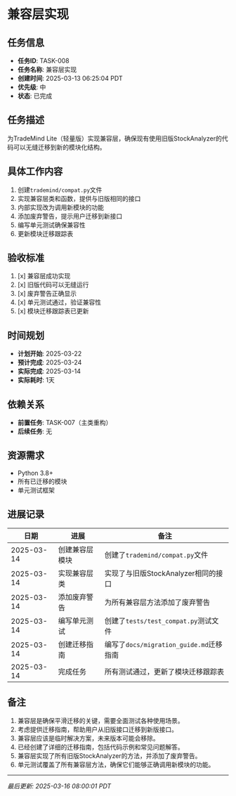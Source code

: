 # 兼容层实现

## 任务信息

- **任务ID**: TASK-008
- **任务名称**: 兼容层实现
- **创建时间**: 2025-03-13 06:25:04 PDT
- **优先级**: 中
- **状态**: 已完成

## 任务描述

为TradeMind Lite（轻量版）实现兼容层，确保现有使用旧版StockAnalyzer的代码可以无缝迁移到新的模块化结构。

## 具体工作内容

1. 创建`trademind/compat.py`文件
2. 实现兼容层类和函数，提供与旧版相同的接口
3. 内部实现改为调用新模块的功能
4. 添加废弃警告，提示用户迁移到新接口
5. 编写单元测试确保兼容性
6. 更新模块迁移跟踪表

## 验收标准

1. [x] 兼容层成功实现
2. [x] 旧版代码可以无缝运行
3. [x] 废弃警告正确显示
4. [x] 单元测试通过，验证兼容性
5. [x] 模块迁移跟踪表已更新

## 时间规划

- **计划开始**: 2025-03-22
- **预计完成**: 2025-03-24
- **实际完成**: 2025-03-14
- **实际耗时**: 1天

## 依赖关系

- **前置任务**: TASK-007（主类重构）
- **后续任务**: 无

## 资源需求

- Python 3.8+
- 所有已迁移的模块
- 单元测试框架

## 进展记录

| 日期 | 进展 | 备注 |
|------|------|------|
| 2025-03-14 | 创建兼容层模块 | 创建了`trademind/compat.py`文件 |
| 2025-03-14 | 实现兼容层类 | 实现了与旧版StockAnalyzer相同的接口 |
| 2025-03-14 | 添加废弃警告 | 为所有兼容层方法添加了废弃警告 |
| 2025-03-14 | 编写单元测试 | 创建了`tests/test_compat.py`测试文件 |
| 2025-03-14 | 创建迁移指南 | 编写了`docs/migration_guide.md`迁移指南 |
| 2025-03-14 | 完成任务 | 所有测试通过，更新了模块迁移跟踪表 |

## 备注

1. 兼容层是确保平滑迁移的关键，需要全面测试各种使用场景。
2. 考虑提供迁移指南，帮助用户从旧版接口迁移到新版接口。
3. 兼容层应该是临时解决方案，未来版本可能会移除。
4. 已经创建了详细的迁移指南，包括代码示例和常见问题解答。
5. 兼容层实现了所有旧版StockAnalyzer的方法，并添加了废弃警告。
6. 单元测试覆盖了所有兼容层方法，确保它们能够正确调用新模块的功能。

---
*最后更新: 2025-03-16 08:00:01 PDT*

<!--
[CODE NOW] - 当任务分析过久时立即开始执行
[FOCUS] - 当任务范围扩大时及时聚焦
[RESET] - 当遇到阻塞时重新规划方案
[DECISION] - 当决策延迟时果断确定
--> 